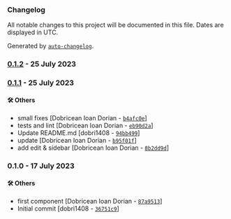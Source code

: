### Changelog

All notable changes to this project will be documented in this file. Dates are displayed in UTC.

Generated by [`auto-changelog`](https://github.com/CookPete/auto-changelog).

### [0.1.2](https://github.com/eea/volto-citation/compare/0.1.1...0.1.2) - 25 July 2023

### [0.1.1](https://github.com/eea/volto-citation/compare/0.1.0...0.1.1) - 25 July 2023

#### :hammer_and_wrench: Others

- small fixes [Dobricean Ioan Dorian - [`b4afc0e`](https://github.com/eea/volto-citation/commit/b4afc0e3d561a2e92da136ec835140847d313c02)]
- tests and lint [Dobricean Ioan Dorian - [`eb90d2a`](https://github.com/eea/volto-citation/commit/eb90d2afd8fc210e62faab2dbcc063564a205dcf)]
- Update README.md [dobri1408 - [`94bb499`](https://github.com/eea/volto-citation/commit/94bb49936791f41860ef2829e0223e125d04469b)]
- update [Dobricean Ioan Dorian - [`b95f01f`](https://github.com/eea/volto-citation/commit/b95f01fb06513859c2960dc67f7fb8135d10eaf8)]
- add edit & sidebar [Dobricean Ioan Dorian - [`8b2dd9d`](https://github.com/eea/volto-citation/commit/8b2dd9d1ca701321bfe4ed32e58e86746874c551)]
### 0.1.0 - 17 July 2023

#### :hammer_and_wrench: Others

- first component [Dobricean Ioan Dorian - [`87a9513`](https://github.com/eea/volto-citation/commit/87a951353839226823eb2f29d2ff365de455c758)]
- Initial commit [dobri1408 - [`36751c9`](https://github.com/eea/volto-citation/commit/36751c9a84331be5f5bdbc3c3c9010c453aa8c85)]
